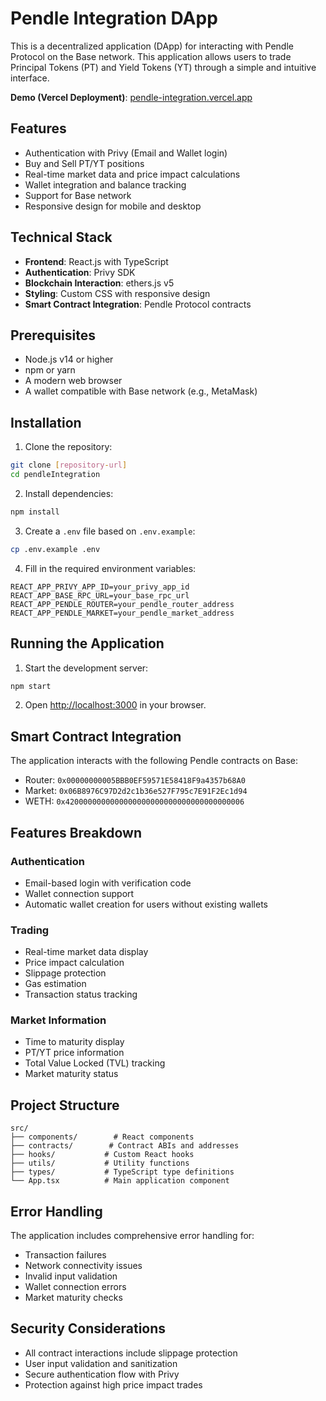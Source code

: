 # Pendle Integration DApp

This is a decentralized application (DApp) for interacting with Pendle Protocol on the Base network. This application allows users to trade Principal Tokens (PT) and Yield Tokens (YT) through a simple and intuitive interface.

**Demo (Vercel Deployment)**: [pendle-integration.vercel.app](https://pendle-integration.vercel.app)

## Features

- Authentication with Privy (Email and Wallet login)
- Buy and Sell PT/YT positions
- Real-time market data and price impact calculations
- Wallet integration and balance tracking
- Support for Base network
- Responsive design for mobile and desktop

## Technical Stack

- **Frontend**: React.js with TypeScript
- **Authentication**: Privy SDK
- **Blockchain Interaction**: ethers.js v5
- **Styling**: Custom CSS with responsive design
- **Smart Contract Integration**: Pendle Protocol contracts

## Prerequisites

- Node.js v14 or higher
- npm or yarn
- A modern web browser
- A wallet compatible with Base network (e.g., MetaMask)

## Installation

1. Clone the repository:
```bash
git clone [repository-url]
cd pendleIntegration
```

2. Install dependencies:
```bash
npm install
```

3. Create a `.env` file based on `.env.example`:
```bash
cp .env.example .env
```

4. Fill in the required environment variables:
```
REACT_APP_PRIVY_APP_ID=your_privy_app_id
REACT_APP_BASE_RPC_URL=your_base_rpc_url
REACT_APP_PENDLE_ROUTER=your_pendle_router_address
REACT_APP_PENDLE_MARKET=your_pendle_market_address
```

## Running the Application

1. Start the development server:
```bash
npm start
```

2. Open [http://localhost:3000](http://localhost:3000) in your browser.

## Smart Contract Integration

The application interacts with the following Pendle contracts on Base:

- Router: `0x00000000005BBB0EF59571E58418F9a4357b68A0`
- Market: `0x06B8976C97D2d2c1b36e527F795c7E91F2Ec1d94`
- WETH: `0x4200000000000000000000000000000000000006`

## Features Breakdown

### Authentication
- Email-based login with verification code
- Wallet connection support
- Automatic wallet creation for users without existing wallets

### Trading
- Real-time market data display
- Price impact calculation
- Slippage protection
- Gas estimation
- Transaction status tracking

### Market Information
- Time to maturity display
- PT/YT price information
- Total Value Locked (TVL) tracking
- Market maturity status

## Project Structure

```
src/
├── components/        # React components
├── contracts/        # Contract ABIs and addresses
├── hooks/           # Custom React hooks
├── utils/           # Utility functions
├── types/           # TypeScript type definitions
└── App.tsx          # Main application component
```

## Error Handling

The application includes comprehensive error handling for:
- Transaction failures
- Network connectivity issues
- Invalid input validation
- Wallet connection errors
- Market maturity checks

## Security Considerations

- All contract interactions include slippage protection
- User input validation and sanitization
- Secure authentication flow with Privy
- Protection against high price impact trades

